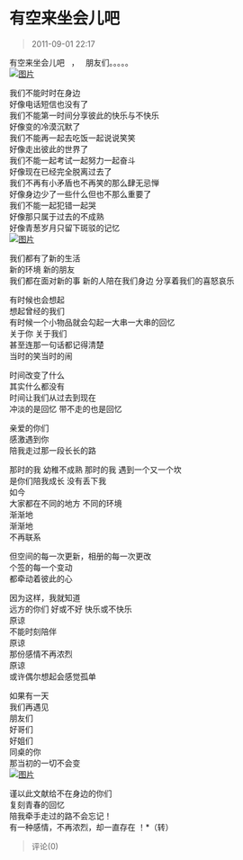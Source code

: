 # 有空来坐会儿吧

> 2011-09-01 22:17

有空来坐会儿吧   ，   朋友们。。。。。  
[](http://b46.photo.store.qq.com/http_imgload.cgi?/rurl4_b=4caee4f57bac8170868494253744257a2bcf42426df5187849e852bc6dac53dd43c14290fc852cb61a9e121c5474445ca31dcc483f451123dda3c13f402c3a49aca393f6d645129bfd5837752a12112f53a85955&a=45&b=46)[![图片](https://pan.4a1801.life/d/NAS/Qzone_wyf/Blogs/images/1CA612F1.webp)](https://pan.4a1801.life/d/NAS/Qzone_wyf/Blogs/images/1CA612F1.webp)

我们不能时时在身边  
好像电话短信也没有了  
我们不能第一时间分享彼此的快乐与不快乐  
好像变的冷漠沉默了  
我们不能再一起去吃饭一起说说笑笑  
好像走出彼此的世界了  
我们不能一起考试一起努力一起奋斗  
好像现在已经完全脱离过去了  
我们不再有小矛盾也不再笑的那么肆无忌惮  
好像身边少了一些什么但也不那么重要了  
我们不能一起犯错一起哭  
好像那只属于过去的不成熟  
好像青葱岁月只留下斑驳的记忆  
[](http://b49.photo.store.qq.com/http_imgload.cgi?/rurl4_b=4caee4f57bac8170868494253744257a4c9e76f3783791461c33762966455405a15e3bc215d1ebbc0d49c91489f86ead7bbb95159c26190a4e379a451826a8c8835ba699ff18186ca929049392e7d2e1b3a7515d&a=47&b=49)[![图片](https://pan.4a1801.life/d/NAS/Qzone_wyf/Blogs/images/5BCDE0B3.webp)](https://pan.4a1801.life/d/NAS/Qzone_wyf/Blogs/images/5BCDE0B3.webp)

我们都有了新的生活  
新的环境 新的朋友  
我们都在面对新的事 新的人陪在我们身边 分享着我们的喜怒哀乐

有时候也会想起  
想起曾经的我们  
有时候一个小物品就会勾起一大串一大串的回忆  
关于你 关于我们  
甚至连那一句话都记得清楚  
当时的笑当时的闹

时间改变了什么  
其实什么都没有  
时间让我们从过去到现在  
冲淡的是回忆 带不走的也是回忆

亲爱的你们  
感激遇到你  
陪我走过那一段长长的路

那时的我 幼稚不成熟 那时的我 遇到一个又一个坎  
是你们陪我成长 没有丢下我  
如今  
大家都在不同的地方 不同的环境  
渐渐地  
渐渐地  
不再联系

但空间的每一次更新，相册的每一次更改  
个签的每一个变动  
都牵动着彼此的心

因为这样，我就知道  
远方的你们 好或不好 快乐或不快乐  
原谅  
不能时刻陪伴  
原谅  
那份感情不再浓烈  
原谅  
或许偶尔想起会感觉孤单

如果有一天  
我们再遇见  
朋友们  
好哥们  
好姐们  
同桌的你  
那当初的一切不会变  
[](http://b49.photo.store.qq.com/http_imgload.cgi?/rurl4_b=4caee4f57bac8170868494253744257a9547533263ac8d211ab69ac024b029cc38bf80c9c475ec4bff3b8f5b92ee64fc9bbe41debe934455740ed834749e7d2f488ecc12bc831c0028f816b1d7d367985ebb1b48&a=47&b=49)[![图片](https://pan.4a1801.life/d/NAS/Qzone_wyf/Blogs/images/2C061DD2.webp)](https://pan.4a1801.life/d/NAS/Qzone_wyf/Blogs/images/2C061DD2.webp)

谨以此文献给不在身边的你们  
复刻青春的回忆  
陪我牵手走过的路不会忘记！  
有一种感情，不再浓烈，却一直存在 ！\*（转）

> 评论(0)
